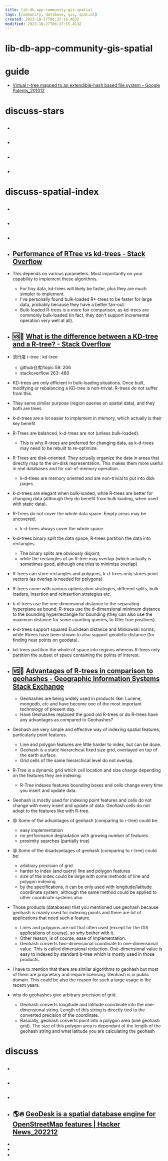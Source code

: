 ```yaml
---
title: lib-db-app-community-gis-spatial
tags: [community, database, gis, spatial]
created: 2023-10-27T06:37:16.463Z
modified: 2023-10-27T06:37:55.413Z
---
```


# lib-db-app-community-gis-spatial

# guide

- [Virtual r-tree mapped to an extendible-hash based file system - Google Patents_201012](https://patents.google.com/patent/US20120158736)
# discuss-stars
- ## 

- ## 

- ## 

- ## 
# discuss-spatial-index
- ## 

- ## 

- ## 

- ## [Performance of RTree vs kd-trees - Stack Overflow](https://stackoverflow.com/questions/20605250/performance-of-rtree-vs-kd-trees)
- This depends on various parameters. Most importantly on your capability to implement these algorithms.
  - For tiny data, kd-trees will likely be faster, plus they are much simpler to implement.
  - I've personally found bulk-loaded R*-trees to be faster for large data, probably because they have a better fan-out. 
  - Bulk-loaded R-trees is a more fair comparison, as kd-trees are commonly bulk-loaded (in fact, they don't support incremental operation very well at all).

- ## 🆚️🌲 [What is the difference between a KD-tree and a R-tree? - Stack Overflow](https://stackoverflow.com/questions/4326332/what-is-the-difference-between-a-kd-tree-and-a-r-tree)

- 流行度 r-tree : kd-tree 
  - github仓库/topic 59: 206
  - stackoverflow 263: 460

- KD-trees are only efficient in bulk-loading situations. Once built, modifying or rebalancing a KD-tree is non-trivial. R-trees do not suffer from this.

- They serve similar purpose (region queries on spatial data), and they both are trees
- k-d-trees are a lot easier to implement in memory, which actually is their key benefit
- R-Trees are balanced, k-d-trees are not (unless bulk-loaded). 
  - This is why R-trees are preferred for changing data, as k-d-trees may need to be rebuilt to re-optimize.
- R-Trees are disk-oriented. They actually organize the data in areas that directly map to the on-disk representation. This makes them more useful in real databases and for out-of-memory operation. 
  - k-d-trees are memory oriented and are non-trivial to put into disk pages
- k-d-trees are elegant when bulk-loaded, while R-trees are better for changing data (although they do benefit from bulk loading, when used with static data).
- R-Trees do not cover the whole data space. Empty areas may be uncovered. 
  - k-d-trees always cover the whole space.
- k-d-trees binary split the data space, R-trees partition the data into rectangles. 
  - The binary splits are obviously disjoint; 
  - while the rectangles of an R-tree may overlap (which actually is sometimes good, although one tries to minimize overlap)
- R-trees can store rectangles and polygons, k-d-trees only stores point vectors (as overlap is needed for polygons)
- R-trees come with various optimization strategies, different splits, bulk-loaders, insertion and reinsertion strategies etc.
- k-d-trees use the one-dimensional distance to the separating hyperplane as bound; R-trees use the d-dimensional minimum distance to the bounding hyperrectangle for bounding (they can also use the maximum distance for some counting queries, to filter true positives).
- k-d-trees support squared Euclidean distance and Minkowski norms, while Rtrees have been shown to also support geodetic distance (for finding near points on geodata).

- kd-trees partition the whole of space into regions whereas R-trees only partition the subset of space containing the points of interest.

- ## 🆚️🌲 [Advantages of R-trees in comparison to geohashes - Geographic Information Systems Stack Exchange](https://gis.stackexchange.com/questions/108557/advantages-of-r-trees-in-comparison-to-geohashes)
  - Geohashes are being widely used in products like: Lucene, mongodb, etc and have become one of the most important technology of present day.
  - Have Geohashes replaced the good old R-trees or do R-trees have any advantages as compared to Geohashes?

- Geohash are very simple and effective way of indexing spatial features, particularly point features. 
  - Line and polygon features are little harder to index, but can be done. 
  - Geohash is a static hierarchical fixed size grid, overlayed on top of the earth surface. 
  - Grid cells of the same hierarchical level do not overlap. 
- R-Tree is a dynamic grid which cell location and size change depending on the features they are indexing. 
  - R-Tree indexes features bounding boxes and cells change every time you insert and update data. 
- Geohash is mostly used for indexing point features and cells do not change with every insert and update of data. Geohash cells do not adopt to the features like with R-tree.
- 😄 Some of the advantages of geohash (comparing to r-tree) could be:
  - easy implementation
  - no performance degradation with growing number of features
  - proximity searches (partially true)
- 😩 Some of the disadvantages of geohash (comparing to r-tree) could be:
  - arbitrary precision of grid
  - harder to index (and query) line and polygon features
  - size of the index could be large with some methods of line and polygon indexing
  - by the specifications, it can be only used with longitude/latitude coordinate system, although the same method could be applied to other coordinate systems also
- Those products (databases) that you mentioned use geohash because geohash is mainly used for indexing points and there are lot of applications that need such a feature. 
  - Lines and polygons are not that often used (except for the GIS applications of course), so why bother with it. 
  - Other reason, is of course, ease of implementation. 
  - Geohash converts two-dimensional coordinate to one-dimensional value. This is called dimensional reduction. One-dimensional value is easy to indexed by standard b-tree which is mostly used in those products.
- I have to mention that there are similar algorithms to geohash but most of them are proprietary and require licensing. Geohash is in public domain. This could be also the reason for such a large usage in the recent years.

- why do geohashes give arbitrary precision of grid. 
  - Geohash converts longitude and latitude coordinate into the one-dimensional string. Length of this string is directly tied to the converted precision of the coordinate.
  - Basically, geohash converts point into a polygon area (one geohash grid). The size of this polygon area is dependant of the length of the geohash string and what latitude you are calculating the geohash
# discuss
- ## 

- ## 

- ## 

- ## 🌎🔥 [GeoDesk is a spatial database engine for OpenStreetMap features | Hacker News_202212](https://news.ycombinator.com/item?id=33812983)
- 
- 
- 

